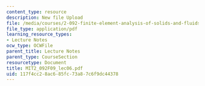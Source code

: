 ```yaml
---
content_type: resource
description: New file Upload
file: /media/courses/2-092-finite-element-analysis-of-solids-and-fluids-i-fall-2009/117f4cc28ac685fc73a87c6f9dc44378_MIT2_092F09_lec06.pdf
file_type: application/pdf
learning_resource_types:
- Lecture Notes
ocw_type: OCWFile
parent_title: Lecture Notes
parent_type: CourseSection
resourcetype: Document
title: MIT2_092F09_lec06.pdf
uid: 117f4cc2-8ac6-85fc-73a8-7c6f9dc44378
---
```

